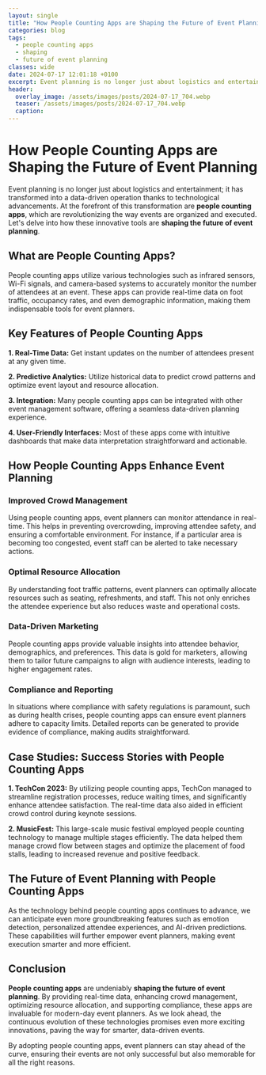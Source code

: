 ```yaml
---
layout: single
title: "How People Counting Apps are Shaping the Future of Event Planning"
categories: blog
tags:
  - people counting apps
  - shaping
  - future of event planning
classes: wide
date: 2024-07-17 12:01:18 +0100
excerpt: Event planning is no longer just about logistics and entertainment; it has transformed into a data-driven operation thanks to technological advancements. At...
header:
  overlay_image: /assets/images/posts/2024-07-17_704.webp
  teaser: /assets/images/posts/2024-07-17_704.webp
  caption: 
---
```

  
# How People Counting Apps are Shaping the Future of Event Planning

Event planning is no longer just about logistics and entertainment; it has transformed into a data-driven operation thanks to technological advancements. At the forefront of this transformation are **people counting apps**, which are revolutionizing the way events are organized and executed. Let's delve into how these innovative tools are **shaping the future of event planning**.

## What are People Counting Apps?

People counting apps utilize various technologies such as infrared sensors, Wi-Fi signals, and camera-based systems to accurately monitor the number of attendees at an event. These apps can provide real-time data on foot traffic, occupancy rates, and even demographic information, making them indispensable tools for event planners.

## Key Features of People Counting Apps

**1. Real-Time Data:** Get instant updates on the number of attendees present at any given time.

**2. Predictive Analytics:** Utilize historical data to predict crowd patterns and optimize event layout and resource allocation.

**3. Integration:** Many people counting apps can be integrated with other event management software, offering a seamless data-driven planning experience.

**4. User-Friendly Interfaces:** Most of these apps come with intuitive dashboards that make data interpretation straightforward and actionable.

## How People Counting Apps Enhance Event Planning

### Improved Crowd Management

Using people counting apps, event planners can monitor attendance in real-time. This helps in preventing overcrowding, improving attendee safety, and ensuring a comfortable environment. For instance, if a particular area is becoming too congested, event staff can be alerted to take necessary actions.

### Optimal Resource Allocation

By understanding foot traffic patterns, event planners can optimally allocate resources such as seating, refreshments, and staff. This not only enriches the attendee experience but also reduces waste and operational costs.

### Data-Driven Marketing

People counting apps provide valuable insights into attendee behavior, demographics, and preferences. This data is gold for marketers, allowing them to tailor future campaigns to align with audience interests, leading to higher engagement rates.

### Compliance and Reporting

In situations where compliance with safety regulations is paramount, such as during health crises, people counting apps can ensure event planners adhere to capacity limits. Detailed reports can be generated to provide evidence of compliance, making audits straightforward.

## Case Studies: Success Stories with People Counting Apps

**1. TechCon 2023:** By utilizing people counting apps, TechCon managed to streamline registration processes, reduce waiting times, and significantly enhance attendee satisfaction. The real-time data also aided in efficient crowd control during keynote sessions.

**2. MusicFest:** This large-scale music festival employed people counting technology to manage multiple stages efficiently. The data helped them manage crowd flow between stages and optimize the placement of food stalls, leading to increased revenue and positive feedback.

## The Future of Event Planning with People Counting Apps

As the technology behind people counting apps continues to advance, we can anticipate even more groundbreaking features such as emotion detection, personalized attendee experiences, and AI-driven predictions. These capabilities will further empower event planners, making event execution smarter and more efficient.

## Conclusion

**People counting apps** are undeniably **shaping the future of event planning**. By providing real-time data, enhancing crowd management, optimizing resource allocation, and supporting compliance, these apps are invaluable for modern-day event planners. As we look ahead, the continuous evolution of these technologies promises even more exciting innovations, paving the way for smarter, data-driven events.

By adopting people counting apps, event planners can stay ahead of the curve, ensuring their events are not only successful but also memorable for all the right reasons.